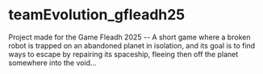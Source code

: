 # teamEvolution_gfleadh25
Project made for the Game Fleadh 2025 -- A short game where a broken robot is trapped on an abandoned planet in isolation, and its goal is to find ways to escape by repairing its spaceship, fleeing then off the planet somewhere into the void...
